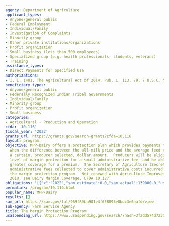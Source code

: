 ```yaml
---
agency: Department of Agriculture
applicant_types:
- Anyone/general public
- Federal Employment
- Individual/Family
- Investigation of Complaints
- Minority group
- Other private institutions/organizations
- Profit organization
- Small business (less than 500 employees)
- Specialized group (e.g. health professionals, students, veterans)
- Training
assistance_types:
- Direct Payments for Specified Use
authorizations:
- I, I, 1401, The Agricultural Act of 2014. Pub. L. 113, 79. 7 U.S.C. &sect; 9051.
beneficiary_types:
- Anyone/general public
- Federally Recognized Indian Tribal Governments
- Individual/Family
- Minority group
- Profit organization
- Small business
categories:
- Agricultural - Production and Operation
cfda: '10.116'
fiscal_year: '2022'
grants_url: https://grants.gov/search-grants?cfda=10.116
layout: program
objective: MPP-Dairy offers a protection plan which provides payments to dairy operations
  when the difference between the all-milk price and the average feed cost falls below
  a certain, producer selected, dollar amount.  Producers will be eligible for a basic
  level of margin protection for a small administrative fee, and be able to purchase
  greater coverage for a premium.  The Secretary of Agriculture (Secretary) will use
  administrative fees collected to cover administrative costs incurred to carry out
  the margin protection program.  Not renewed with Agriculture Improvement Act of
  2018, see Dairy Margin Coverage, CFDA 10.127.
obligations: '[{"x":"2022","sam_estimate":0.0,"sam_actual":139000.0,"usa_spending_actual":28259.0},{"x":"2023","sam_estimate":0.0,"sam_actual":0.0,"usa_spending_actual":278.12},{"x":"2024","sam_estimate":0.0,"sam_actual":0.0,"usa_spending_actual":0.0}]'
permalink: /program/10.116.html
popular_name: MPP-Dairy
results: []
sam_url: https://sam.gov/fal/959f89ba901e4f658895e8bdc3e6aafd/view
sub-agency: Farm Service Agency
title: The Margin Protection Program
usaspending_url: https://www.usaspending.gov/search/?hash=3f2dd574d72353b76749c274778304c5
---
```

